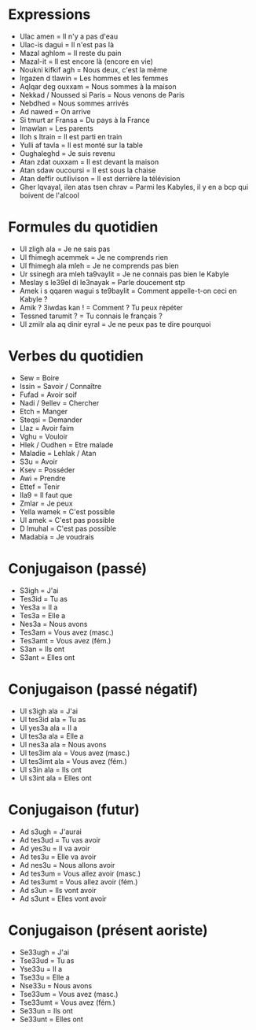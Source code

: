# Expressions

- Ulac amen = Il n'y a pas d'eau
- Ulac-is dagui = Il n'est pas là
- Mazal aghlom = Il reste du pain
- Mazal-it = Il est encore là (encore en vie)
- Noukni kifkif agh = Nous deux, c'est la même
- Irgazen d tlawin = Les hommes et les femmes
- Aqlqar deg ouxxam = Nous sommes à la maison
- Nekkad / Noussed si Paris = Nous venons de Paris
- Nebdhed = Nous sommes arrivés
- Ad nawed = On arrive
- Si tmurt ar Fransa = Du pays à la France
- Imawlan = Les parents
- Iloh s ltrain = Il est parti en train
- Yulli af tavla = Il est monté sur la table
- Oughaleghd = Je suis revenu
- Atan zdat ouxxam = Il est devant la maison
- Atan sdaw oucoursi = Il est sous la chaise
- Atan deffir outilivison = Il est derrière la télévision
- Gher lqvayal, ilen atas tsen chrav = Parmi les Kabyles, il y en a bcp qui boivent de l'alcool

# Formules du quotidien

- Ul zligh ala = Je ne sais pas
- Ul fhimegh acemmek = Je ne comprends rien
- Ul fhimegh ala mleh = Je ne comprends pas bien
- Ur ssinegh ara mleh ta9vaylit = Je ne connais pas bien le Kabyle
- Meslay s le39el di le3nayak = Parle doucement stp
- Amek i s qqaren wagui s te9baylit = Comment appelle-t-on ceci en Kabyle ?
- Amik ? 3iwdas kan ! = Comment ? Tu peux répéter
- Tessned tarumit ? = Tu connais le français ?
- Ul zmilr ala aq dinir eyral = Je ne peux pas te dire pourquoi

# Verbes du quotidien

- Sew = Boire
- Issin = Savoir / Connaître
- Fufad = Avoir soif
- Nadi / 9ellev = Chercher
- Etch = Manger
- Steqsi = Demander
- Llaz = Avoir faim
- Vghu = Vouloir
- Hlek / Oudhen = Etre malade
- Maladie = Lehlak / Atan
- S3u = Avoir
- Ksev = Posséder
- Awi = Prendre
- Ettef = Tenir
- Ila9 = Il faut que
- Zmlar = Je peux
- Yella wamek = C'est possible
- Ul amek = C'est pas possible
- D lmuhal = C'est pas possible
- Madabia = Je voudrais

# Conjugaison (passé)

- S3igh = J'ai
- Tes3id = Tu as
- Yes3a = Il a
- Tes3a = Elle a
- Nes3a = Nous avons
- Tes3am = Vous avez (masc.)
- Tes3amt = Vous avez (fém.)
- S3an = Ils ont
- S3ant = Elles ont

# Conjugaison (passé négatif)

- Ul s3igh ala = J'ai
- Ul tes3id ala = Tu as
- Ul yes3a ala = Il a
- Ul tes3a ala = Elle a
- Ul nes3a ala = Nous avons
- Ul tes3im ala = Vous avez (masc.)
- Ul tes3imt ala = Vous avez (fém.)
- Ul s3in ala = Ils ont
- Ul s3int ala = Elles ont

# Conjugaison (futur)

- Ad s3ugh = J'aurai
- Ad tes3ud = Tu vas avoir
- Ad yes3u = Il va avoir
- Ad tes3u = Elle va avoir
- Ad nes3u = Nous allons avoir
- Ad tes3um = Vous allez avoir (masc.)
- Ad tes3umt = Vous allez avoir (fém.)
- Ad s3un = Ils vont avoir
- Ad s3unt = Elles vont avoir

# Conjugaison (présent aoriste)

- Se33ugh = J'ai
- Tse33ud = Tu as
- Yse33u = Il a
- Tse33u = Elle a
- Nse33u = Nous avons
- Tse33um = Vous avez (masc.)
- Tse33umt = Vous avez (fém.)
- Se33un = Ils ont
- Se33unt = Elles ont
